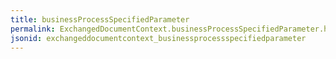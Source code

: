```yaml
---
title: businessProcessSpecifiedParameter
permalink: ExchangedDocumentContext.businessProcessSpecifiedParameter.html
jsonid: exchangeddocumentcontext_businessprocessspecifiedparameter
---
```

